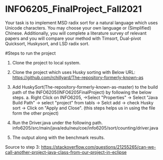 # INFO6205_FinalProject_Fall2021
Your task is to implement MSD radix sort for a natural language which uses Unicode characters.  You may choose your own language or (Simplified) Chinese. Additionally, you will complete a  literature survey of relevant papers and you will compare your method with Timsort, Dual-pivot  Quicksort, Huskysort, and LSD radix sort. 

#Steps to run the project 
1. Clone the project to local system.
2. Clone the project which uses Husky sorting with Below URL: https://github.com/rchillyard/The-repository-formerly-known-as
3. Add HuskySort(The-repository-formerly-known-as-master) to the build path of the INFO6205(INFO6205FinalProject) by following the below steps. 
    a. Right Click on INFO6205, ->Select "Properties" -> Select "Java Build Path" -> select "project" from tabls -> Selct add -> check Husky sort -> Click on "Apply and Close". 
       (this steps helps us in using the file form the other project) 
       
4. Run the Driver.java under the following path. 
    info6205/src/main/java/edu/neu/coe/info6205/sort/counting/driver.java

5. The output along with the benchmark results. 


Source to step 3:
https://stackoverflow.com/questions/21255265/can-we-call-another-project-java-class-from-our-project-in-eclipse

